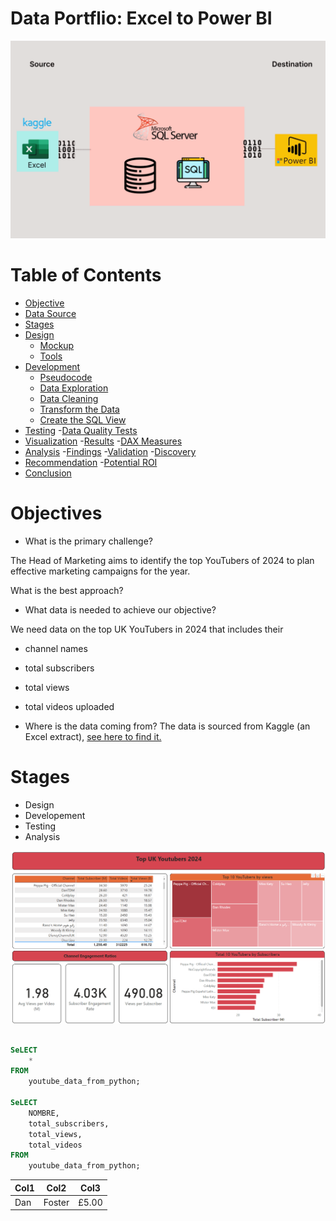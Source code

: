 # Data Portflio: Excel to Power BI

![Excel_to_PowerBI](assets/images/kaggle_to_powerbi.gif)



# Table of Contents

- [Objective](#objective)
- [Data Source](#data-source)
- [Stages](#stages)
- [Design](#design)
  - [Mockup](#mockup)
  - [Tools](#tools)
- [Development](#development)
  - [Pseudocode](pseudocode)
  - [Data Exploration](data-exploration)
  - [Data Cleaning](#datacleaning)
  - [Transform the Data](#tranform-the-Data)
  - [Create the SQL View](create-the-sql-view)
- [Testing](#testing)
  -[Data Quality Tests](#data-quality-tests)
- [Visualization](#visualization)
  -[Results](#results)
  -[DAX Measures](#dax-measures)
- [Analysis](#analysis)
  -[Findings](#findings)
  -[Validation](#validation)
  -[Discovery](#discovery)
- [Recommendation](#recommendations)
  -[Potential ROI](#potential-courses-of-action)
- [Conclusion](#conclusion)


# Objectives

- What is the primary challenge?

The Head of Marketing aims to identify the top YouTubers of 2024 to plan effective marketing campaigns for the year.


What is the best approach?

- What data is needed to achieve our objective?

We need data on the top UK YouTubers in 2024 that includes their 
- channel names
- total subscribers
- total views
- total videos uploaded

- Where is the data coming from? 
The data is sourced from Kaggle (an Excel extract), [see here to find it.](https://www.kaggle.com/datasets/anubhavbharti/top-100-youtube-channels-2024-12-countries?select=UK_Top100_YoutubeChannels.csv)

# Stages

- Design
- Developement
- Testing
- Analysis 
 



![random_example](assets/images/PowerBiDashboard.png)



```sql

SeLECT 
	*
FROM 
	youtube_data_from_python;

SeLECT 
	NOMBRE,
	total_subscribers,
	total_views,
	total_videos
FROM 
	youtube_data_from_python;
```

 | Col1 | Col2 | Col3|
 | ---|---|---|
 |Dan   |Foster|£5.00|	
